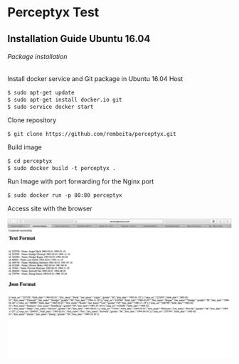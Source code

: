 # Perceptyx Test

## Installation Guide Ubuntu 16.04
###### Package installation

Install docker service and Git package in Ubuntu 16.04 Host

```
$ sudo apt-get update
$ sudo apt-get install docker.io git
$ sudo service docker start
```

Clone repository
```
$ git clone https://github.com/rembeita/perceptyx.git
```

Build image
```
$ cd perceptyx
$ sudo docker build -t perceptyx .
```

Run Image with port forwarding for the Nginx port
```
$ sudo docker run -p 80:80 perceptyx
```

Access site with the browser


![Alt text](/perceptyx.png?raw=true "Optional Title")

